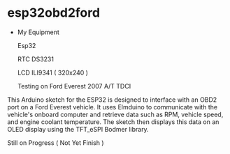 # esp32obd2ford

- My Equipment
  
  Esp32

  RTC DS3231

  LCD ILI9341 ( 320x240 )

  Testing on Ford Everest 2007 A/T TDCI 



This Arduino sketch for the ESP32 is designed to interface with an OBD2 port on a Ford Everest vehicle. 
It uses Elmduino to communicate with the vehicle's onboard computer and retrieve data such as RPM, vehicle speed, and engine coolant temperature. 
The sketch then displays this data on an OLED display using the TFT_eSPI Bodmer library.

Still on Progress ( Not Yet Finish )
